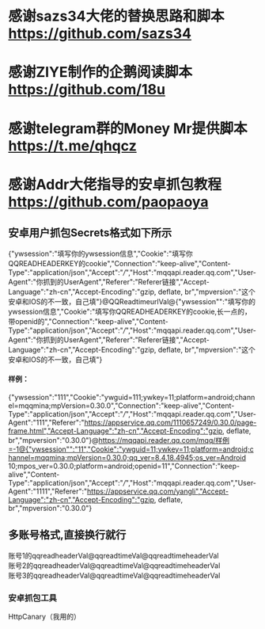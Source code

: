 # 感谢sazs34大佬的替换思路和脚本  https://github.com/sazs34  
# 感谢ZIYE制作的企鹅阅读脚本  https://github.com/18u  
# 感谢telegram群的Money Mr提供脚本 https://t.me/qhqcz
# 感谢Addr大佬指导的安卓抓包教程 https://github.com/paopaoya

## 安卓用户抓包Secrets格式如下所示  
{"ywsession":"填写你的ywsession信息","Cookie":"填写你QQREADHEADERKEY的cookie","Connection":"keep-alive","Content-Type":"application/json","Accept":"*/*","Host":"mqqapi.reader.qq.com","User-Agent":"你抓到的UserAgent","Referer":"Referer链接","Accept-Language":"zh-cn","Accept-Encoding":"gzip, deflate, br","mpversion":"这个安卓和IOS的不一致，自己填"}@QQReadtimeurlVal@{"ywsession"":"填写你的ywsession信息","Cookie":"填写你QQREADHEADERKEY的cookie,长一点的，带openid的","Connection":"keep-alive","Content-Type":"application/json","Accept":"*/*","Host":"mqqapi.reader.qq.com","User-Agent":"你抓到的UserAgent","Referer":"Referer链接","Accept-Language":"zh-cn","Accept-Encoding":"gzip, deflate, br","mpversion":"这个安卓和IOS的不一致，自己填"}

#### 样例：  
{"ywsession":"111","Cookie":"ywguid=111;ywkey=11;platform=android;channel=mqqmina;mpVersion=0.30.0","Connection":"keep-alive","Content-Type":"application/json","Accept":"*/*","Host":"mqqapi.reader.qq.com","User-Agent":"111","Referer":"https://appservice.qq.com/1110657249/0.30.0/page-frame.html","Accept-Language":"zh-cn","Accept-Encoding":"gzip, deflate, br","mpversion":"0.30.0"}@https://mqqapi.reader.qq.com/mqq/样例=-1@{"ywsession"":"11","Cookie":"ywguid=11;ywkey=11;platform=android;channel=mqqmina;mpVersion=0.30.0;qq_ver=8.4.18.4945;os_ver=Android 10;mpos_ver=0.30.0;platform=android;openid=11","Connection":"keep-alive","Content-Type":"application/json","Accept":"*/*","Host":"mqqapi.reader.qq.com","User-Agent":"1111","Referer":"https://appservice.qq.com/yangli","Accept-Language":"zh-cn","Accept-Encoding":"gzip, deflate, br","mpversion":"0.30.0"}

## 多账号格式,直接换行就行  
账号1的qqreadheaderVal@qqreadtimeVal@qqreadtimeheaderVal  
账号2的qqreadheaderVal@qqreadtimeVal@qqreadtimeheaderVal  
账号3的qqreadheaderVal@qqreadtimeVal@qqreadtimeheaderVal  

### 安卓抓包工具  
HttpCanary（我用的）
